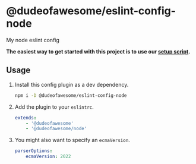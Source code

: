 # @dudeofawesome/eslint-config-node

My node eslint config

**The easiest way to get started with this project is to use our [setup script](https://www.npmjs.com/package/@dudeofawesome/create-configs).**

## Usage

1. Install this config plugin as a dev dependency.

    ```sh
    npm i -D @dudeofawesome/eslint-config-node
    ```

1. Add the plugin to your `eslintrc`.

    ```yaml
    extends:
        - '@dudeofawesome'
        - '@dudeofawesome/node'
    ```

1. You might also want to specify an `ecmaVersion`.

    ```yaml
    parserOptions:
        ecmaVersion: 2022
    ```
